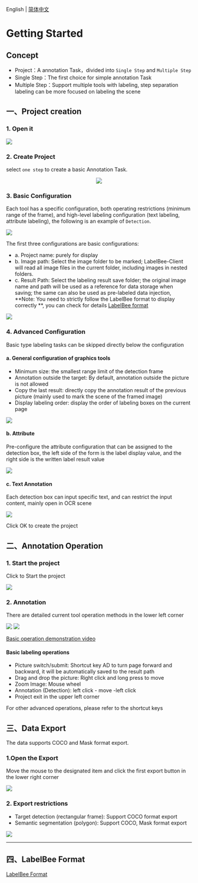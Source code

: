English | [简体中文](./README_zh-CN.md)

# Getting Started

## Concept
- Project：A annotation Task，divided into `Single Step` and `Multiple Step`
- Single Step：The first choice for simple annotation Task
- Multiple Step：Support multiple tools with labeling, step separation labeling can be more focused on labeling the scene

## 一、Project creation

### 1. Open it
<img src="./assets/projectPlatform.png">

### 2. Create Project

select `one step` to create a basic Annotation Task.

<div  align="center">
<img src="./assets/project-step.png">
</div>

### 3. Basic Configuration

Each tool has a specific configuration, both operating restrictions (minimum range of the frame), and high-level labeling configuration (text labeling, attribute labeling), the following is an example of `Detection`.

<img src="./assets/create-project.png">

The first three configurations are basic configurations:

* a.	Project name: purely for display
* b.	Image path: Select the image folder to be marked; LabelBee-Client will read all image files in the current folder, including images in nested folders.
* c. Result Path: Select the labeling result save folder; the original image name and path will be used as a reference for data storage when saving; the same can also be used as pre-labeled data injection, **Note: You need to strictly follow the LabelBee format to display correctly **, you can check for details [LabelBee format](./annotation/README.md)

<img src="./assets/common-config.png">

### 4. Advanced Configuration

Basic type labeling tasks can be skipped directly below the configuration
#### a. General configuration of graphics tools

- Minimum size: the smallest range limit of the detection frame
- Annotation outside the target: By default, annotation outside the picture is not allowed
- Copy the last result: directly copy the annotation result of the previous picture (mainly used to mark the scene of the framed image)
- Display labeling order: display the order of labeling boxes on the current page

<img src="./assets/rectTool-common-config.png">

#### b. Attribute

Pre-configure the attribute configuration that can be assigned to the detection box, the left side of the form is the label display value, and the right side is the written label result value

<img src="./assets/config-attribute.png">

#### c. Text Annotation

Each detection box can input specific text, and can restrict the input content, mainly open in OCR scene

<img src="./assets/config-textAttribute.png">

Click OK to create the project

## 二、Annotation Operation

### 1. Start the project

Click to Start the project

<img src="./assets/project-face-detection.png">

### 2. Annotation

There are detailed current tool operation methods in the lower left corner

<img src="./assets/annotation.png">

<img src="./assets/hotkey.png">

[Basic operation demonstration video](https://www.bilibili.com/video/BV1wQ4y1e7MJ/)


#### Basic labeling operations

- Picture switch/submit: Shortcut key AD to turn page forward and backward, it will be automatically saved to the result path
- Drag and drop the picture: Right click and long press to move
- Zoom Image: Mouse wheel
- Annotation (Detection): left click - move -left click
- Project exit in the upper left corner

For other advanced operations, please refer to the shortcut keys
## 三、Data Export

The data supports COCO and Mask format export.
### 1.Open the Export

Move the mouse to the designated item and click the first export button in the lower right corner

<img src="./assets/project-folder.png">

### 2. Export restrictions

- Target detection (rectangular frame): Support COCO format export
- Semantic segmentation (polygon): Support COCO, Mask format export

<img src="./assets/export-rect-format.png">

---

## 四、LabelBee Format

[LabelBee Format](./annotation/README.md)
